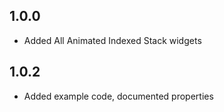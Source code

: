## 1.0.0

- Added All Animated Indexed Stack widgets

## 1.0.2

- Added example code, documented properties
